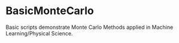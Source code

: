 # BasicMonteCarlo
Basic scripts demonstrate Monte Carlo Methods applied in Machine Learning/Physical Science.  
